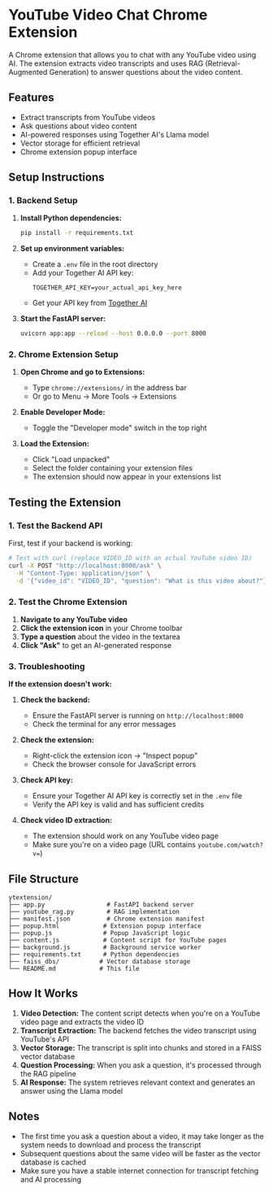 # YouTube Video Chat Chrome Extension

A Chrome extension that allows you to chat with any YouTube video using AI. The extension extracts video transcripts and uses RAG (Retrieval-Augmented Generation) to answer questions about the video content.

## Features

- Extract transcripts from YouTube videos
- Ask questions about video content
- AI-powered responses using Together AI's Llama model
- Vector storage for efficient retrieval
- Chrome extension popup interface

## Setup Instructions

### 1. Backend Setup

1. **Install Python dependencies:**
   ```bash
   pip install -r requirements.txt
   ```

2. **Set up environment variables:**
   - Create a `.env` file in the root directory
   - Add your Together AI API key:
     ```
     TOGETHER_API_KEY=your_actual_api_key_here
     ```
   - Get your API key from [Together AI](https://together.ai/)

3. **Start the FastAPI server:**
   ```bash
   uvicorn app:app --reload --host 0.0.0.0 --port 8000
   ```

### 2. Chrome Extension Setup

1. **Open Chrome and go to Extensions:**
   - Type `chrome://extensions/` in the address bar
   - Or go to Menu → More Tools → Extensions

2. **Enable Developer Mode:**
   - Toggle the "Developer mode" switch in the top right

3. **Load the Extension:**
   - Click "Load unpacked"
   - Select the folder containing your extension files
   - The extension should now appear in your extensions list

## Testing the Extension

### 1. Test the Backend API

First, test if your backend is working:

```bash
# Test with curl (replace VIDEO_ID with an actual YouTube video ID)
curl -X POST "http://localhost:8000/ask" \
  -H "Content-Type: application/json" \
  -d '{"video_id": "VIDEO_ID", "question": "What is this video about?"}'
```

### 2. Test the Chrome Extension

1. **Navigate to any YouTube video**
2. **Click the extension icon** in your Chrome toolbar
3. **Type a question** about the video in the textarea
4. **Click "Ask"** to get an AI-generated response

### 3. Troubleshooting

**If the extension doesn't work:**

1. **Check the backend:**
   - Ensure the FastAPI server is running on `http://localhost:8000`
   - Check the terminal for any error messages

2. **Check the extension:**
   - Right-click the extension icon → "Inspect popup"
   - Check the browser console for JavaScript errors

3. **Check API key:**
   - Ensure your Together AI API key is correctly set in the `.env` file
   - Verify the API key is valid and has sufficient credits

4. **Check video ID extraction:**
   - The extension should work on any YouTube video page
   - Make sure you're on a video page (URL contains `youtube.com/watch?v=`)

## File Structure

```
ytextension/
├── app.py                 # FastAPI backend server
├── youtube_rag.py         # RAG implementation
├── manifest.json          # Chrome extension manifest
├── popup.html            # Extension popup interface
├── popup.js              # Popup JavaScript logic
├── content.js            # Content script for YouTube pages
├── background.js         # Background service worker
├── requirements.txt      # Python dependencies
├── faiss_dbs/           # Vector database storage
└── README.md            # This file
```

## How It Works

1. **Video Detection:** The content script detects when you're on a YouTube video page and extracts the video ID
2. **Transcript Extraction:** The backend fetches the video transcript using YouTube's API
3. **Vector Storage:** The transcript is split into chunks and stored in a FAISS vector database
4. **Question Processing:** When you ask a question, it's processed through the RAG pipeline
5. **AI Response:** The system retrieves relevant context and generates an answer using the Llama model

## Notes

- The first time you ask a question about a video, it may take longer as the system needs to download and process the transcript
- Subsequent questions about the same video will be faster as the vector database is cached
- Make sure you have a stable internet connection for transcript fetching and AI processing 